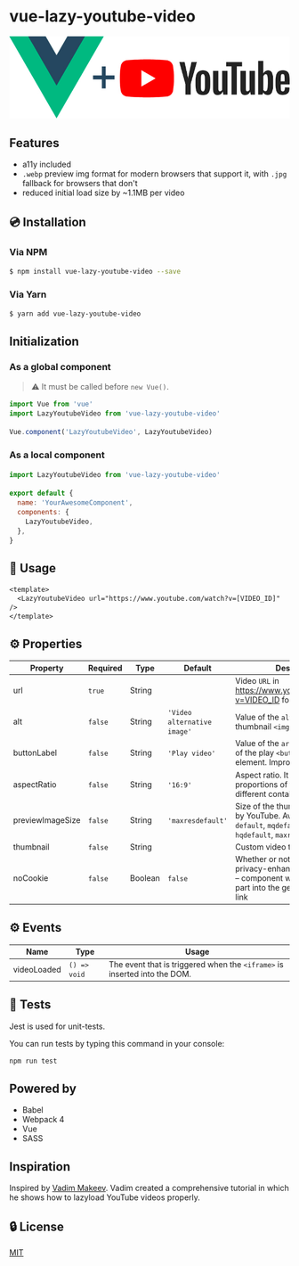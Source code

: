 # vue-lazy-youtube-video

![Vue.js logo plus YouTube logo](./assets/img.jpg)

## Features

- a11y included
- `.webp` preview img format for modern browsers that support it, with `.jpg` fallback for browsers that don't
- reduced initial load size by ~1.1MB per video

## 💿 Installation

### Via NPM

```bash
$ npm install vue-lazy-youtube-video --save
```

### Via Yarn

```bash
$ yarn add vue-lazy-youtube-video
```

## Initialization

### As a global component

> ⚠️ It must be called before `new Vue()`.

```js
import Vue from 'vue'
import LazyYoutubeVideo from 'vue-lazy-youtube-video'

Vue.component('LazyYoutubeVideo', LazyYoutubeVideo)
```

### As a local component

```js
import LazyYoutubeVideo from 'vue-lazy-youtube-video'

export default {
  name: 'YourAwesomeComponent',
  components: {
    LazyYoutubeVideo,
  },
}
```

## 🚀 Usage

```vue
<template>
  <LazyYoutubeVideo url="https://www.youtube.com/watch?v=[VIDEO_ID]" />
</template>
```

## ⚙️ Properties

| Property         | Required | Type    | Default                     | Description                                                                                                                        |
| ---------------- | -------- | ------- | --------------------------- | ---------------------------------------------------------------------------------------------------------------------------------- |
| url              | `true`   | String  |                             | Video `URL` in https://www.youtube.com/watch?v=VIDEO_ID format                                                                     |
| alt              | `false`  | String  | `'Video alternative image'` | Value of the `alt` attribute of the thumbnail `<img />` element                                                                    |
| buttonLabel      | `false`  | String  | `'Play video'`              | Value of the `aria-label` attribute of the play `<button></button>` element. Improves a11y                                         |
| aspectRatio      | `false`  | String  | `'16:9'`                    | Aspect ratio. It helps to save proportions of the video on different container sizes                                               |
| previewImageSize | `false`  | String  | `'maxresdefault'`           | Size of the thumbnail, generated by YouTube. Available variants: `default`, `mqdefault`, `sddefault`, `hqdefault`, `maxresdefault` |
| thumbnail        | `false`  | String  |                             | Custom video thumbnail                                                                                                             |
| noCookie         | `false`  | Boolean | `false`                     | Whether or not to enable privacy-enhanced mode. If `true` – component will insert `-nocookie` part into the generated embed link   |

## ⚙️ Events

| Name        | Type         | Usage                                                                     |
| ----------- | ------------ | ------------------------------------------------------------------------- |
| videoLoaded | `() => void` | The event that is triggered when the `<iframe>` is inserted into the DOM. |

## 💉 Tests

Jest is used for unit-tests.

You can run tests by typing this command in your console:

```bash
npm run test
```

## Powered by

- Babel
- Webpack 4
- Vue
- SASS

## Inspiration

Inspired by [Vadim Makeev](https://pepelsbey.net). Vadim created a comprehensive tutorial in which he shows how to lazyload YouTube videos properly.

## 🔒 License

[MIT](http://opensource.org/licenses/MIT)
